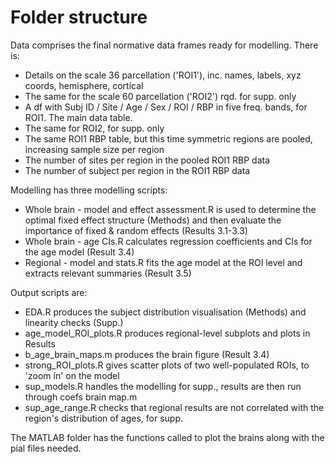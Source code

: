 # Folder structure

Data comprises the final normative data frames ready for modelling. There is:
- Details on the scale 36 parcellation ('ROI1'), inc. names, labels, xyz coords, hemisphere, cortical
- The same for the scale 60 parcellation ('ROI2') rqd. for supp. only
- A df with Subj ID / Site / Age / Sex / ROI / RBP in five freq. bands, for ROI1. The main data table.
- The same for ROI2, for supp. only
- The same ROI1 RBP table, but this time symmetric regions are pooled, increasing sample size per region
- The number of sites per region in the pooled ROI1 RBP data
- The number of subject per region in the ROI1 RBP data

Modelling has three modelling scripts:
- Whole brain - model and effect assessment.R is used to determine the optimal fixed effect structure (Methods) and then evaluate the importance of fixed & random effects (Results 3.1-3.3)
- Whole brain - age CIs.R calculates regression coefficients and CIs for the age model (Result 3.4)
- Regional - model and stats.R fits the age model at the ROI level and extracts relevant summaries (Result 3.5)

Output scripts are:
- EDA.R produces the subject distribution visualisation (Methods) and linearity checks (Supp.)
- age_model_ROI_plots.R produces regional-level subplots and plots in Results
- b_age_brain_maps.m produces the brain figure (Result 3.4)
- strong_ROI_plots.R gives scatter plots of two well-populated ROIs, to 'zoom in' on the model
- sup_models.R handles the modelling for supp., results are then run through coefs brain map.m
- sup_age_range.R checks that regional results are not correlated with the region's distribution of ages, for supp.

The MATLAB folder has the functions called to plot the brains along with the pial files needed.

